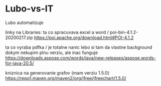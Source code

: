 # Lubo-vs-IT
Lubo automatizuje

linky na Libraries:
ta co spracuvava excel a word / poi-bin-4.1.2-20200217.zip
https://poi.apache.org/download.html#POI-4.1.2

ta co vyraba pdfka / je totalne nanic lebo si tam da vlastne background dokym nekupim plnu verziu, ale inac funguje
https://downloads.aspose.com/words/java/new-releases/aspose.words-for-java-20.5/

kniznica na generovanie grafov (mam verziu 1.5.0)
https://repo1.maven.org/maven2/org/jfree/jfreechart/1.5.0/
